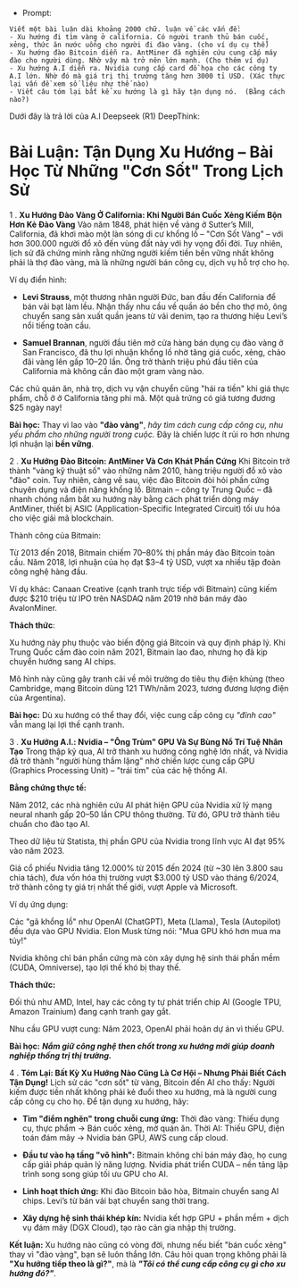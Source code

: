 - Prompt:
```
Viết một bài luận dài khoảng 2000 chữ. luận về các vấn đề:
- Xu hướng đi tìm vàng ở california. Có người tranh thủ bán cuốc, xẻng, thức ăn nước uống cho người đi đào vàng. (cho ví dụ cụ thể)
- Xu hướng đào Bitcoin diễn ra. AntMiner đã nghiên cứu cung cấp máy đào cho người dùng. Nhờ vậy mà trở nên lớn mạnh. (Cho thêm ví dụ)
- Xu hướng A.I diễn ra. Nvidia cung cấp card đồ họa cho các công ty A.I lớn. Nhờ đó mà giá trị thị trường tăng hơn 3000 tỉ USD. (Xác thực lại vấn đề xem số liệu như thế nào)
- Viết câu tóm lại bất kể xu hướng là gì hãy tận dụng nó.  (Bằng cách nào?)

```
Dưới đây là trả lời của A.I Deepseek (R1) DeepThink:

# Bài Luận: Tận Dụng Xu Hướng – Bài Học Từ Những "Cơn Sốt" Trong Lịch Sử

1 . **Xu Hướng Đào Vàng Ở California: Khi Người Bán Cuốc Xẻng Kiếm Bộn Hơn Kẻ Đào Vàng**
Vào năm 1848, phát hiện về vàng ở Sutter’s Mill, California, đã khơi mào một làn sóng di cư khổng lồ – "Cơn Sốt Vàng" – với hơn 300.000 người đổ xô đến vùng đất này với hy vọng đổi đời. Tuy nhiên, lịch sử đã chứng minh rằng những người kiếm tiền bền vững nhất không phải là thợ đào vàng, mà là những người bán công cụ, dịch vụ hỗ trợ cho họ.

Ví dụ điển hình:

- **Levi Strauss**, một thương nhân người Đức, ban đầu đến California để bán vải bạt làm lều. Nhận thấy nhu cầu về quần áo bền cho thợ mỏ, ông chuyển sang sản xuất quần jeans từ vải denim, tạo ra thương hiệu Levi’s nổi tiếng toàn cầu.

- **Samuel Brannan**, người đầu tiên mở cửa hàng bán dụng cụ đào vàng ở San Francisco, đã thu lợi nhuận khổng lồ nhờ tăng giá cuốc, xẻng, chảo đãi vàng lên gấp 10–20 lần. Ông trở thành triệu phú đầu tiên của California mà không cần đào một gram vàng nào.

Các chủ quán ăn, nhà trọ, dịch vụ vận chuyển cũng "hái ra tiền" khi giá thực phẩm, chỗ ở ở California tăng phi mã. Một quả trứng có giá tương đương $25 ngày nay!

**Bài học:** Thay vì lao vào **"đào vàng"**, *hãy tìm cách cung cấp công cụ, nhu yếu phẩm cho những người trong cuộc.* Đây là chiến lược ít rủi ro hơn nhưng lợi nhuận lại **bền vững**.

2 . **Xu Hướng Đào Bitcoin: AntMiner Và Cơn Khát Phần Cứng**
Khi Bitcoin trở thành "vàng kỹ thuật số" vào những năm 2010, hàng triệu người đổ xô vào "đào" coin. Tuy nhiên, càng về sau, việc đào Bitcoin đòi hỏi phần cứng chuyên dụng và điện năng khổng lồ. Bitmain – công ty Trung Quốc – đã nhanh chóng nắm bắt xu hướng này bằng cách phát triển dòng máy AntMiner, thiết bị ASIC (Application-Specific Integrated Circuit) tối ưu hóa cho việc giải mã blockchain.

Thành công của Bitmain:

Từ 2013 đến 2018, Bitmain chiếm 70–80% thị phần máy đào Bitcoin toàn cầu. Năm 2018, lợi nhuận của họ đạt $3–4 tỷ USD, vượt xa nhiều tập đoàn công nghệ hàng đầu.

Ví dụ khác: Canaan Creative (cạnh tranh trực tiếp với Bitmain) cũng kiếm được $210 triệu từ IPO trên NASDAQ năm 2019 nhờ bán máy đào AvalonMiner.

**Thách thức**:

Xu hướng này phụ thuộc vào biến động giá Bitcoin và quy định pháp lý. Khi Trung Quốc cấm đào coin năm 2021, Bitmain lao đao, nhưng họ đã kịp chuyển hướng sang AI chips.

Mô hình này cũng gây tranh cãi về môi trường do tiêu thụ điện khủng (theo Cambridge, mạng Bitcoin dùng 121 TWh/năm 2023, tương đương lượng điện của Argentina).

**Bài học:** Dù xu hướng có thể thay đổi, việc cung cấp công cụ *"đỉnh cao"* vẫn mang lại lợi thế cạnh tranh.

3 . **Xu Hướng A.I.: Nvidia – "Ông Trùm" GPU Và Sự Bùng Nổ Trí Tuệ Nhân Tạo**
Trong thập kỷ qua, AI trở thành xu hướng công nghệ lớn nhất, và Nvidia đã trở thành "người hùng thầm lặng" nhờ chiến lược cung cấp GPU (Graphics Processing Unit) – "trái tim" của các hệ thống AI.

**Bằng chứng thực tế:**

Năm 2012, các nhà nghiên cứu AI phát hiện GPU của Nvidia xử lý mạng neural nhanh gấp 20–50 lần CPU thông thường. Từ đó, GPU trở thành tiêu chuẩn cho đào tạo AI.

Theo dữ liệu từ Statista, thị phần GPU của Nvidia trong lĩnh vực AI đạt 95% vào năm 2023.

Giá cổ phiếu Nvidia tăng 12.000% từ 2015 đến 2024 (từ ~30 lên 3.800 sau chia tách), đưa vốn hóa thị trường vượt $3.000 tỷ USD vào tháng 6/2024, trở thành công ty giá trị nhất thế giới, vượt Apple và Microsoft.

Ví dụ ứng dụng:

Các "gã khổng lồ" như OpenAI (ChatGPT), Meta (Llama), Tesla (Autopilot) đều dựa vào GPU Nvidia. Elon Musk từng nói: "Mua GPU khó hơn mua ma túy!"

Nvidia không chỉ bán phần cứng mà còn xây dựng hệ sinh thái phần mềm (CUDA, Omniverse), tạo lợi thế khó bị thay thế.

**Thách thức:**

Đối thủ như AMD, Intel, hay các công ty tự phát triển chip AI (Google TPU, Amazon Trainium) đang cạnh tranh gay gắt.

Nhu cầu GPU vượt cung: Năm 2023, OpenAI phải hoãn dự án vì thiếu GPU.

**Bài học:** ***Nắm giữ công nghệ then chốt trong xu hướng mới giúp doanh nghiệp thống trị thị trường.***

4 . **Tóm Lại: Bất Kỳ Xu Hướng Nào Cũng Là Cơ Hội – Nhưng Phải Biết Cách Tận Dụng!**
Lịch sử các "cơn sốt" từ vàng, Bitcoin đến AI cho thấy: Người kiếm được tiền nhất không phải kẻ đuổi theo xu hướng, mà là người cung cấp công cụ cho họ. Để tận dụng xu hướng, hãy:

- **Tìm "điểm nghẽn" trong chuỗi cung ứng:**
Thời đào vàng: Thiếu dụng cụ, thực phẩm → Bán cuốc xẻng, mở quán ăn.
Thời AI: Thiếu GPU, điện toán đám mây → Nvidia bán GPU, AWS cung cấp cloud.

- **Đầu tư vào hạ tầng "vô hình":**
Bitmain không chỉ bán máy đào, họ cung cấp giải pháp quản lý năng lượng.
Nvidia phát triển CUDA – nền tảng lập trình song song giúp tối ưu GPU cho AI.

- **Linh hoạt thích ứng:**
Khi đào Bitcoin bão hòa, Bitmain chuyển sang AI chips.
Levi’s từ bán vải bạt chuyển sang thời trang.

- **Xây dựng hệ sinh thái khép kín:**
Nvidia kết hợp GPU + phần mềm + dịch vụ đám mây (DGX Cloud), tạo rào cản gia nhập thị trường.

**Kết luận:** Xu hướng nào cũng có vòng đời, nhưng nếu biết "bán cuốc xẻng" thay vì "đào vàng", bạn sẽ luôn thắng lớn. Câu hỏi quan trọng không phải là **"Xu hướng tiếp theo là gì?"**, mà là ***"Tôi có thể cung cấp công cụ gì cho xu hướng đó?"***.
